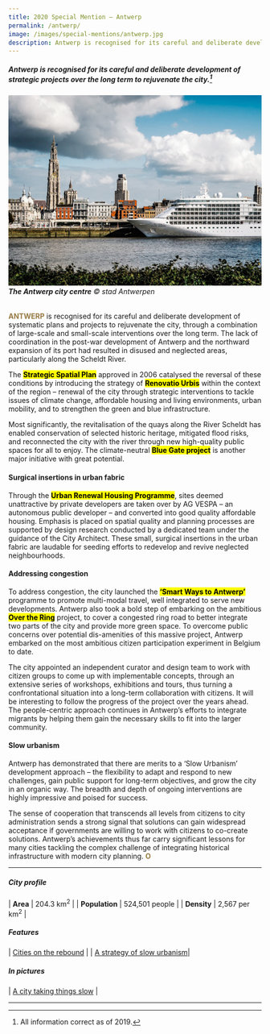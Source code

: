 ```yaml
---
title: 2020 Special Mention — Antwerp
permalink: /antwerp/
image: /images/special-mentions/antwerp.jpg
description: Antwerp is recognised for its careful and deliberate development of strategic projects over the long term to rejuvenate the city.  
---
```


##### Antwerp is recognised for its careful and deliberate development of strategic projects over the long term to rejuvenate the city.[^1]

###### ![The Antwerp city centre](/images/special-mentions/antwerp.jpg)**The Antwerp city centre** © stad Antwerpen

<b><font color="#967942">ANTWERP</font></b> is recognised for its careful and deliberate development of systematic plans and projects to rejuvenate the city, through a combination of large-scale and small-scale interventions over the long term. The lack of coordination in the post-war development of Antwerp and the northward expansion of its port had resulted in disused and neglected areas, particularly along the Scheldt River. 

The **<mark>Strategic Spatial Plan</mark>** approved in 2006 catalysed the reversal of these conditions by introducing the strategy of **<mark>Renovatio Urbis</mark>** within the context of the region – renewal of the city through strategic interventions to tackle issues of climate change, affordable housing and living environments, urban mobility, and to strengthen the green and blue infrastructure.

Most significantly, the revitalisation of the quays along the River Scheldt has enabled conservation of selected historic heritage, mitigated flood risks, and reconnected the city with the river through new high-quality public spaces for all to enjoy. The climate-neutral **<mark>Blue Gate project</mark>** is another major initiative with great potential.  

#### **Surgical insertions in urban fabric**

Through the **<mark>Urban Renewal Housing Programme</mark>**, sites deemed unattractive by private developers are taken over by AG VESPA – an autonomous public developer – and converted into good quality affordable housing. Emphasis is placed on spatial quality and planning processes are supported by design research conducted by a dedicated team under the guidance of the City Architect. These small, surgical insertions in the urban fabric are laudable for seeding efforts to redevelop and revive neglected neighbourhoods.

#### **Addressing congestion**

To address congestion, the city launched the **<mark>‘Smart Ways to Antwerp’</mark>** programme to promote multi-modal travel, well integrated to serve new developments. Antwerp also took a bold step of embarking on the ambitious **<mark>Over the Ring</mark>** project, to cover a congested ring road to better integrate two parts of the city and provide more green space. To overcome public concerns over potential dis-amenities of this massive project, Antwerp embarked on the most ambitious citizen participation experiment in Belgium to date. 

The city appointed an independent curator and design team to work with citizen groups to come up with implementable concepts, through an extensive series of workshops, exhibitions and tours, thus turning a confrontational situation into a long-term collaboration with citizens. It will be interesting to follow the progress of the project over the years ahead. The people-centric approach continues in Antwerp’s efforts to integrate migrants by helping them gain the necessary skills to fit into the larger community.

#### **Slow urbanism**

Antwerp has demonstrated that there are merits to a ‘Slow Urbanism’ development approach – the flexibility to adapt and respond to new challenges, gain public support for long-term objectives, and grow the city in an organic way. The breadth and depth of ongoing interventions are highly impressive and poised for success. 

The sense of cooperation that transcends all levels from citizens to city administration sends a strong signal that solutions can gain widespread acceptance if governments are willing to work with citizens to co-create solutions. Antwerp’s achievements thus far carry significant lessons for many cities tackling the complex challenge of integrating historical infrastructure with modern city planning. **<font color="#967942">O</font>** 

---

##### **City profile** 

| **Area** | 204.3 km<sup>2</sup> |
| **Population** | 524,501 people | 
| **Density** | 2,567 per km<sup>2</sup> |

##### **Features** 

| [Cities on the rebound](/resources/features/cities-on-the-rebound/) |
| [A strategy of slow urbanism](/resources/features/antwerp-slow-urbanism/)|

##### **In pictures** 

| [A city taking things slow](/resources/in-pictures/antwerp/) |

---

[^1]: All information correct as of 2019.

